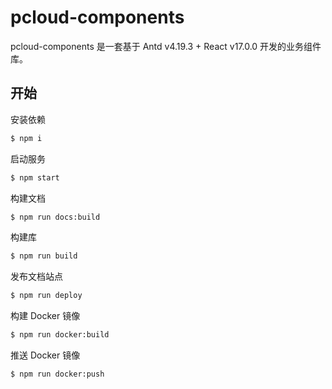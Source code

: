 # pcloud-components

pcloud-components 是一套基于 Antd v4.19.3 + React v17.0.0 开发的业务组件库。

## 开始

安装依赖

```bash
$ npm i
```

启动服务

```bash
$ npm start
```

构建文档

```bash
$ npm run docs:build
```

构建库

```bash
$ npm run build
```

发布文档站点

```bash
$ npm run deploy
```

构建 Docker 镜像

```bash
$ npm run docker:build
```

推送 Docker 镜像

```bash
$ npm run docker:push
```
